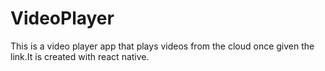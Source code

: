 # VideoPlayer
This is a video player app that plays videos from the cloud once given the link.It is created with react native.
